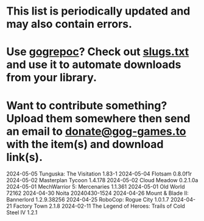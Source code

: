 # This list is periodically updated and may also contain errors.

# Use [gogrepoc](https://github.com/Kalanyr/gogrepoc "gogrepoc")? Check out [slugs.txt](https://raw.githubusercontent.com/GOG-Games-com/missing-updates/main/slugs.txt "slugs.txt") and use it to automate downloads from your library.

# Want to contribute something? Upload them somewhere then send an email to <a href="mailto:donate@gog-games.to">donate@gog-games.to</a> with the item(s) and download link(s).

2024-05-05 Tunguska: The Visitation 1.83-1
2024-05-04 Flotsam 0.8.0f1r
2024-05-02 Masterplan Tycoon 1.4.178
2024-05-02 Cloud Meadow 0.2.1.0a
2024-05-01 MechWarrior 5: Mercenaries 1.1.361
2024-05-01 Old World 72162
2024-04-30 Noita 20240430-1524
2024-04-26 Mount & Blade II: Bannerlord 1.2.9.38256
2024-04-25 RoboCop: Rogue City 1.0.1.7
2024-04-21 Factory Town 2.1.8
2024-02-11 The Legend of Heroes: Trails of Cold Steel IV 1.2.1

